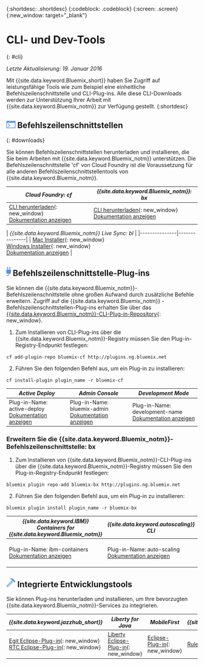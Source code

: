 {:shortdesc: .shortdesc}
{:codeblock: .codeblock}
{:screen: .screen}
{:new_window: target="_blank"}

# CLI- und Dev-Tools
{: #cli}

*Letzte Aktualisierung: 19. Januar 2016*

Mit {{site.data.keyword.Bluemix_short}} haben Sie Zugriff auf leistungsfähige Tools wie zum Beispiel eine einheitliche Befehlszeilenschnittstelle und CLI-Plug-ins. Alle diese CLI-Downloads werden zur Unterstützung Ihrer Arbeit mit {{site.data.keyword.Bluemix_notm}} zur Verfügung gestellt.
{:shortdesc}

## ![Befehlszeilenschnittstellen](./images/CLI.png) Befehlszeilenschnittstellen
{: #downloads}

Sie können Befehlszeilenschnittstellen herunterladen und installieren, die Sie beim Arbeiten mit {{site.data.keyword.Bluemix_notm}} unterstützen. Die Befehlszeilenschnittstelle 'cf' von Cloud Foundry ist die Voraussetzung für alle anderen Befehlszeilenschnittstellentools von {{site.data.keyword.Bluemix_notm}}.


| *Cloud Foundry: cf* |	*{{site.data.keyword.Bluemix_notm}}: bx* | 
|---------------------|---------------|
| [CLI herunterladen](https://github.com/cloudfoundry/cli/releases){: new_window}  <br> [Dokumentation anzeigen](./reference/cfcommands/index.html) | [CLI herunterladen](http://clis.{DomainName}/){: new_window} <br> [Dokumentation anzeigen](./reference/bluemix_cli/index.html)| 

| *{{site.data.keyword.Bluemix_notm}} Live Sync: bl* |
|---------------|---------------|
| [Mac Installer](ftp://public.dhe.ibm.com/cloud/bluemix/cli/Bluemix_bl.pkg){: new_window} <br> [Windows Installer](ftp://public.dhe.ibm.com/cloud/bluemix/cli/Bluemix_bl.exe){: new_window} <br> [Dokumentation anzeigen](./reference/bl/index.html) |


## ![Befehlszeilenschnittstellen-Plug-ins](./images/CLI_Plugin.png) Befehlszeilenschnittstelle-Plug-ins

Sie können die {{site.data.keyword.Bluemix_notm}}-Befehlszeilenschnittstelle ohne großen Aufwand durch zusätzliche Befehle erweitern. Zugriff auf die {{site.data.keyword.Bluemix_notm}} -Befehlszeilenschnittstellen-Plug-ins erhalten Sie über das [{{site.data.keyword.Bluemix_notm}}-CLI-Plug-in-Repository](http://plugins.{DomainName}/){: new_window}.

1. Zum Installieren von CLI-Plug-ins über die {{site.data.keyword.Bluemix_notm}}-Registry müssen Sie den Plug-in-Registry-Endpunkt festlegen:
```
cf add-plugin-repo bluemix-cf http://plugins.ng.bluemix.net
```
2. Führen Sie den folgenden Befehl aus, um ein Plug-in zu installieren:
```
cf install-plugin plugin_name -r bluemix-cf
```

| *Active Deploy* | *Admin Console* | *Development Mode* | 
|-----------------|-----------------|-----------------|
| Plug-in-Name: active-deploy <br>  [Dokumentation anzeigen](../services/ActiveDeploy/index.html#cli) |  Plug-in-Name: bluemix-admin<br> [Dokumentation anzeigen](../cli/plugins/bluemix_admin/index.html) | Plug-in-Name: development-name <br> [Dokumentation anzeigen](./plugins/dev_mode/index.html) | 

### Erweitern Sie die {{site.data.keyword.Bluemix_notm}}-Befehlszeilenschnittstelle: bx
1. Zum Installieren von {{site.data.keyword.Bluemix_notm}}-CLI-Plug-ins über die {{site.data.keyword.Bluemix_notm}}-Registry müssen Sie den Plug-in-Registry-Endpunkt festlegen:
```
bluemix plugin repo-add bluemix-bx http://plugins.ng.bluemix.net
```
2. Führen Sie den folgenden Befehl aus, um ein Plug-in zu installieren:
```
bluemix plugin install plugin_name -r bluemix-bx
```

| *{{site.data.keyword.IBM}} Containers for {{site.data.keyword.Bluemix_notm}}* | *{{site.data.keyword.autoscaling}} CLI* | *VPN* |
|-----|----|----|
| Plug-in-Name: ibm-containers <br> [Dokumentation anzeigen](https://www.{DomainName}/docs/containers/container_cli_cfic.html#container_cli_cfic) | Plug-in-Name: auto-scaling <br> [Dokumentation anzeigen](./plugins/auto-scaling/index.html) |Plug-in-Name: VPN <br> [Dokumentation anzeigen](./plugins/vpn/index.html) |

## ![Integrierte Entwicklungstools](./images/Integrated_Dev_Tools.png) Integrierte Entwicklungstools


Sie können Plug-ins herunterladen und installieren, um Ihre bevorzugten {{site.data.keyword.Bluemix_notm}}-Services zu integrieren.

| *{{site.data.keyword.jazzhub_short}}* | *Liberty for Java* | *MobileFirst* | *{{site.data.keyword.rules_short}}* |
|-------------|----------|----------|----------|
| [Egit Eclipse-Plug-in](https://hub.jazz.net/docs/reference/gitclient/#eclipse_using_egit){: new_window} <br> [RTC Eclipse-Plug-in](https://hub.jazz.net/docs/reference/gitclient/#eclipse_using_rtc){: new_window} | [Liberty Eclipse-Plug-in](https://developer.ibm.com/wasdev/downloads/liberty-profile-using-eclipse/){: new_window} | [Eclipse-Plug-in](https://marketplace.eclipse.org/content/ibm-mobilefirst-platform-studio){: new_window} | [Rules Designer Eclipse-Plug-in](../services/rules/index.html#rulov002) |

